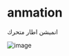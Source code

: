 # anmation
انميشن اطار متحرك


![image](https://user-images.githubusercontent.com/100274105/155285545-8274e90a-4235-4c51-9874-31bff3fc1c9f.png)
